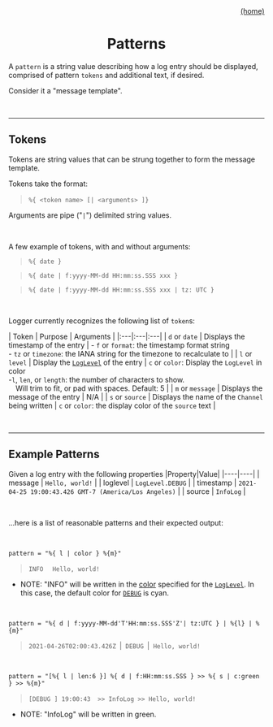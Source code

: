 <div id="top" align="right"><a href="https://github.com/auturge/logger#top">(home)</a></div>

# <h1 align="center">Patterns</h1> #

A `pattern` is a string value describing how a log entry should be displayed, comprised of pattern `tokens` and additional text, if desired.

Consider it a "message template".

<br>

----

## Tokens ##

Tokens are string values that can be strung together to form the message template.

Tokens take the format:

> ```%{ <token name> [```&#8203;```| <arguments> ]}```

Arguments are pipe ("`|`") delimited string values.

<br>

A few example of tokens, with and without arguments:

> ```%{ date }```

> ```%{ date | f:yyyy-MM-dd HH:mm:ss.SSS xxx }```

> ```%{ date | f:yyyy-MM-dd HH:mm:ss.SSS xxx | tz: UTC }```

<br>

Logger currently recognizes the following list of `token`s:

<a id="tokens-table"></a>
| Token | Purpose | Arguments |
|:---|:---|:---|
| `d` or `date` | Displays the timestamp of the entry | - `f` or `format`: the timestamp format string<br>- `tz` or `timezone`: the IANA string for the timezone to recalculate to |
| `l` or `level` | Display the [`LogLevel`](#loglevels) of the entry | `c` or `color`: Display the `LogLevel` in color<br>-`l`, `len`, or `length`: the number of characters to show.<br>&emsp;Will trim to fit, or pad with spaces. Default: 5 |
| `m` or `message` | Displays the message of the entry | N/A |
| `s` or `source` | Displays the name of the `Channel` being written | `c` or `color`: the display color of the `source` text |

<br>

----

## Example Patterns ##

Given a log entry with the following properties
|Property|Value|
|----|----|
| message | ```Hello, world!``` |
| loglevel | ```LogLevel.DEBUG``` |
| timestamp | ```2021-04-25 19:00:43.426 GMT-7 (America/Los Angeles)``` |
| source | ```InfoLog``` |

<br>

...here is a list of reasonable patterns and their expected output:

<br>

```pattern = "%{ l | color } %{m}"```
>```INFO```&nbsp;&emsp;```Hello, world!```

- NOTE: "INFO" will be written in the [color](./api/loglevel#log-levels) specified for the [`LogLevel`](./api/loglevel#log-levels). In this case, the default color for [`DEBUG`](./api/loglevel#log-levels) is cyan.

<br>

```pattern = "%{ d | f:yyyy-MM-dd'T'HH:mm:ss.SSS'Z'| tz:UTC } | %{l} | %{m}"```
> ```2021-04-26T02:00:43.426Z```&ensp;&#x7c;&ensp;```DEBUG```&ensp;&#x7c;``` Hello, world!```

<br>

```pattern = "[%{ l | len:6 }] %{ d | f:HH:mm:ss.SSS } >> %{ s | c:green } >> %{m}"```
> ```[DEBUG ] 19:00:43```&ensp;&ensp;```>> InfoLog >> Hello, world!```

- NOTE: "InfoLog" will be written in green.
<br>
